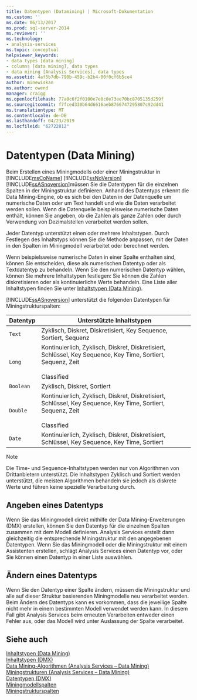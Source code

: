```yaml
---
title: Datentypen (Datamining) | Microsoft-Dokumentation
ms.custom: ''
ms.date: 06/13/2017
ms.prod: sql-server-2014
ms.reviewer: ''
ms.technology:
- analysis-services
ms.topic: conceptual
helpviewer_keywords:
- data types [data mining]
- columns [data mining], data types
- data mining [Analysis Services], data types
ms.assetid: 4af5b7db-790b-459c-b2b4-00f0cf6b5ce4
author: minewiskan
ms.author: owend
manager: craigg
ms.openlocfilehash: 77a0c6f2f0100e7e0c0e73ee70bc8705135d259f
ms.sourcegitcommit: f7fced330b64d6616aeb8766747295807c92dd41
ms.translationtype: MT
ms.contentlocale: de-DE
ms.lasthandoff: 04/23/2019
ms.locfileid: "62722812"
---
```

# <a name="data-types-data-mining"></a>Datentypen (Data Mining)
  Beim Erstellen eines Miningmodells oder einer Miningstruktur in [!INCLUDE[msCoName](../../includes/msconame-md.md)] [!INCLUDE[ssNoVersion](../../includes/ssnoversion-md.md)] [!INCLUDE[ssASnoversion](../../includes/ssasnoversion-md.md)]müssen Sie die Datentypen für die einzelnen Spalten in der Miningstruktur definieren. Anhand des Datentyps erkennt die Data Mining-Engine, ob es sich bei den Daten in der Datenquelle um numerische Daten oder um Text handelt und wie die Daten verarbeitet werden sollen. Wenn die Datenquelle beispielsweise numerische Daten enthält, können Sie angeben, ob die Zahlen als ganze Zahlen oder durch Verwendung von Dezimalstellen verarbeitet werden sollen.  
  
 Jeder Datentyp unterstützt einen oder mehrere Inhaltstypen. Durch Festlegen des Inhaltstyps können Sie die Methode anpassen, mit der Daten in den Spalten im Miningmodell verarbeitet oder berechnet werden.  
  
 Wenn beispielsweise numerische Daten in einer Spalte enthalten sind, können Sie entscheiden, diese als numerischen Datentyp oder als Textdatentyp zu behandeln. Wenn Sie den numerischen Datentyp wählen, können Sie mehrere Inhaltstypen festlegen: Sie können die Zahlen diskretisieren oder als kontinuierliche Werte behandeln. Eine Liste aller Inhaltstypen finden Sie unter [Inhaltstypen &#40;Data Mining&#41;](content-types-data-mining.md).  
  
 [!INCLUDE[ssASnoversion](../../includes/ssasnoversion-md.md)] unterstützt die folgenden Datentypen für Miningstrukturspalten:  
  
|Datentyp|Unterstützte Inhaltstypen|  
|---------------|-----------------------------|  
|`Text`|Zyklisch, Diskret, Diskretisiert, Key Sequence, Sortiert, Sequenz|  
|`Long`|Kontinuierlich, Zyklisch, Diskret, Diskretisiert, Schlüssel, Key Sequence, Key Time, Sortiert, Sequenz, Zeit<br /><br /> Classified|  
|`Boolean`|Zyklisch, Diskret, Sortiert|  
|`Double`|Kontinuierlich, Zyklisch, Diskret, Diskretisiert, Schlüssel, Key Sequence, Key Time, Sortiert, Sequenz, Zeit<br /><br /> Classified|  
|`Date`|Kontinuierlich, Zyklisch, Diskret, Diskretisiert, Schlüssel, Key Sequence, Key Time, Sortiert|  
  
> [!NOTE]  
>  Die Time- und Sequence-Inhaltstypen werden nur von Algorithmen von Drittanbietern unterstützt. Die Inhaltstypen Zyklisch und Sortiert  werden unterstützt, die meisten Algorithmen behandeln sie jedoch als diskrete Werte und führen keine spezielle Verarbeitung durch.  
  
## <a name="specifying-a-data-type"></a>Angeben eines Datentyps  
 Wenn Sie das Miningmodell direkt mithilfe der Data Mining-Erweiterungen (DMX) erstellen, können Sie den Datentyp für die einzelnen Spalten zusammen mit dem Modell definieren. Analysis Services erstellt dann gleichzeitig die entsprechende Miningstruktur mit den angegebenen Datentypen. Wenn Sie das Miningmodell oder die Miningstruktur mit einem Assistenten erstellen, schlägt Analysis Services einen Datentyp vor, oder Sie können einen Datentyp in einer Liste auswählen.  
  
## <a name="changing-a-data-type"></a>Ändern eines Datentyps  
 Wenn Sie den Datentyp einer Spalte ändern, müssen die Miningstruktur und alle auf dieser Struktur basierenden Miningmodelle neu verarbeitet werden. Beim Ändern des Datentyps kann es vorkommen, dass die jeweilige Spalte nicht mehr in einem bestimmten Modell verwendet werden kann. In diesem Fall gibt Analysis Services beim erneuten Verarbeiten entweder einen Fehler aus, oder das Modell wird unter Auslassung der Spalte verarbeitet.  
  
## <a name="see-also"></a>Siehe auch  
 [Inhaltstypen &#40;Data Mining&#41;](content-types-data-mining.md)   
 [Inhaltstypen &#40;DMX&#41;](/sql/dmx/content-types-dmx)   
 [Data Mining-Algorithmen &#40;Analysis Services – Data Mining&#41;](data-mining-algorithms-analysis-services-data-mining.md)   
 [Miningstrukturen &#40;Analysis Services – Data Mining&#41;](mining-structures-analysis-services-data-mining.md)   
 [Datentypen &#40;DMX&#41;](/sql/dmx/data-types-dmx)   
 [Miningmodellspalten](mining-model-columns.md)   
 [Miningstrukturspalten](mining-structure-columns.md)  
  
  
